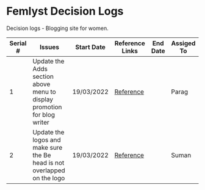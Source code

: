 # Femlyst Decision Logs
Decision logs - Blogging site for women.

| Serial # | Issues | Start Date | Reference Links | End Date | Assiged To |
| -------- | ------ | ---------- | --------- | -------- | ------- |
| 1 | Update the Adds section above menu to display promotion for blog writer | 19/03/2022 | [Reference](https://github.com/sumansaurav91/FemlystDecisionLogs/issues/1) | | Parag |
| 2 | Update the logos and make sure the Be head is not overlapped on the logo | 19/03/2022 | [Reference](https://github.com/sumansaurav91/FemlystDecisionLogs/issues/2) | | Suman |
